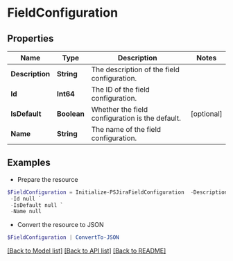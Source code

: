 # FieldConfiguration
## Properties

Name | Type | Description | Notes
------------ | ------------- | ------------- | -------------
**Description** | **String** | The description of the field configuration. | 
**Id** | **Int64** | The ID of the field configuration. | 
**IsDefault** | **Boolean** | Whether the field configuration is the default. | [optional] 
**Name** | **String** | The name of the field configuration. | 

## Examples

- Prepare the resource
```powershell
$FieldConfiguration = Initialize-PSJiraFieldConfiguration  -Description null `
 -Id null `
 -IsDefault null `
 -Name null
```

- Convert the resource to JSON
```powershell
$FieldConfiguration | ConvertTo-JSON
```

[[Back to Model list]](../README.md#documentation-for-models) [[Back to API list]](../README.md#documentation-for-api-endpoints) [[Back to README]](../README.md)

